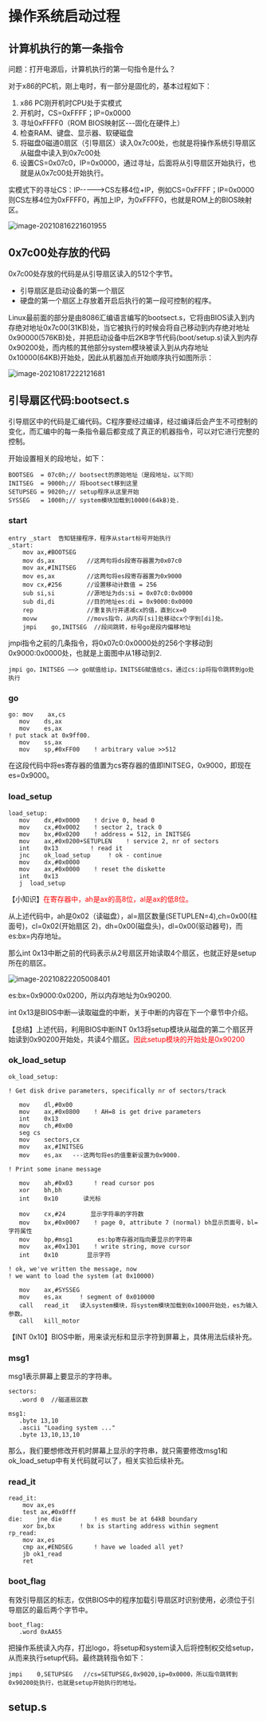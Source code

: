 # 操作系统启动过程

## 计算机执行的第一条指令

问题：打开电源后，计算机执行的第一句指令是什么？

对于x86的PC机，刚上电时，有一部分是固化的，基本过程如下：

1. x86 PC刚开机时CPU处于实模式
2. 开机时，CS=0xFFFF；IP=0x0000
3. 寻址0xFFFF0（ROM BIOS映射区---固化在硬件上）
4. 检查RAM、键盘、显示器、软硬磁盘
5. 将磁盘0磁道0扇区（引导扇区）读入0x7c00处，也就是将操作系统引导扇区从磁盘中读入到0x7c00处
6. 设置CS=0x07c0，IP=0x0000，通过寻址，后面将从引导扇区开始执行，也就是从0x7c00处开始执行。

实模式下的寻址CS：IP----->CS左移4位+IP，例如CS=0xFFFF；IP=0x0000则CS左移4位为0xFFFF0，再加上IP，为0xFFFF0，也就是ROM上的BIOS映射区。

![image-20210816221601955](https://github.com/kuangdi1992/Interview-knowledge/blob/master/Picture/linux/image-20210816221601955.png)

## 0x7c00处存放的代码

0x7c00处存放的代码是从引导扇区读入的512个字节。

- 引导扇区是启动设备的第一个扇区
- 硬盘的第一个扇区上存放着开启后执行的第一段可控制的程序。

Linux最前面的部分是由8086汇编语言编写的bootsect.s，它将由BIOS读入到内存绝对地址0x7c00(31KB)处，当它被执行的时候会将自己移动到内存绝对地址0x90000(576KB)处，并把启动设备中后2KB字节代码(boot/setup.s)读入到内存0x90200处，而内核的其他部分system模块被读入到从内存地址0x10000(64KB)开始处，因此从机器加点开始顺序执行如图所示：

![image-20210817222121681](https://github.com/kuangdi1992/Interview-knowledge/blob/master/Picture/linux/image-20210817222121681.png)

## 引导扇区代码:bootsect.s

引导扇区中的代码是汇编代码。C程序要经过编译，经过编译后会产生不可控制的变化，而汇编中的每一条指令最后都变成了真正的机器指令，可以对它进行完整的控制。

开始设置相关的段地址，如下：

```
BOOTSEG  = 07c0h;// bootsect的原始地址（是段地址，以下同）
INITSEG  = 9000h;// 将bootsect移到这里
SETUPSEG = 9020h;// setup程序从这里开始
SYSSEG   = 1000h;// system模块加载到10000(64kB)处.
```

### start

```
entry _start  告知链接程序，程序从start标号开始执行
_start:
	mov	ax,#BOOTSEG
	mov	ds,ax         //这两句将ds段寄存器置为0x07c0
	mov	ax,#INITSEG
	mov	es,ax         //这两句将es段寄存器置为0x9000
	mov	cx,#256       //设置移动计数值 = 256
	sub	si,si         //源地址为ds:si = 0x07c0:0x0000
	sub	di,di         //目的地址es:di = 0x9000:0x0000
	rep               //重复执行并递减cx的值，直到cx=0
	movw              //movs指令，从内存[si]处移动cx个字到[di]处。
	jmpi	go,INITSEG  //段间跳转，标号go是段内偏移地址
```

jmpi指令之前的几条指令，将0x07c0:0x0000处的256个字移动到0x9000:0x0000处，也就是上面图中从1移动到2.

```
jmpi go，INITSEG ——> go赋值给ip，INITSEG赋值给cs，通过cs:ip将指令跳转到go处执行
```

### go

```
go: mov    ax,cs
   mov    ds,ax
   mov    es,ax
! put stack at 0x9ff00.
   mov    ss,ax
   mov    sp,#0xFF00    ! arbitrary value >>512
```

在这段代码中将es寄存器的值置为cs寄存器的值即INITSEG，0x9000，即现在es=0x9000。

### load_setup

```
load_setup:
   mov    dx,#0x0000    ! drive 0, head 0
   mov    cx,#0x0002    ! sector 2, track 0
   mov    bx,#0x0200    ! address = 512, in INITSEG
   mov    ax,#0x0200+SETUPLEN    ! service 2, nr of sectors
   int    0x13         ! read it
   jnc    ok_load_setup     ! ok - continue
   mov    dx,#0x0000
   mov    ax,#0x0000    ! reset the diskette
   int    0x13
   j  load_setup
```

【小知识】<font color=red>在寄存器中，ah是ax的高8位，al是ax的低8位。</font>

从上述代码中，ah是0x02（读磁盘），al=扇区数量(SETUPLEN=4),ch=0x00(柱面号)，cl=0x02(开始扇区 2)，dh=0x00(磁盘头)，dl=0x00(驱动器号)，而es:bx=内存地址。

那么int 0x13中断之前的代码表示从2号扇区开始读取4个扇区，也就正好是setup所在的扇区。

![image-20210822205008401](https://github.com/kuangdi1992/Interview-knowledge/blob/master/Picture/linux/image-20210822205008401.png)

es:bx=0x9000:0x0200，所以内存地址为0x90200.

int 0x13是BIOS中断—读取磁盘的中断，关于中断的内容在下一个章节中介绍。

【总结】上述代码，利用BIOS中断INT 0x13将setup模块从磁盘的第二个扇区开始读到0x90200开始处，共读4个扇区。<font color=red>因此setup模块的开始处是0x90200</font>

### ok_load_setup

```
ok_load_setup:

! Get disk drive parameters, specifically nr of sectors/track

   mov    dl,#0x00
   mov    ax,#0x0800    ! AH=8 is get drive parameters
   int    0x13
   mov    ch,#0x00
   seg cs
   mov    sectors,cx
   mov    ax,#INITSEG
   mov    es,ax   ---这两句将es的值重新设置为0x9000.

! Print some inane message

   mov    ah,#0x03      ! read cursor pos
   xor    bh,bh
   int    0x10       读光标
   
   mov    cx,#24       显示字符串的字符数
   mov    bx,#0x0007    ! page 0, attribute 7 (normal) bh显示页面号，bl=字符属性
   mov    bp,#msg1       es:bp寄存器对指向要显示的字符串
   mov    ax,#0x1301    ! write string, move cursor
   int    0x10        显示字符

! ok, we've written the message, now
! we want to load the system (at 0x10000)

   mov    ax,#SYSSEG
   mov    es,ax     ! segment of 0x010000
   call   read_it   读入system模块，将system模块加载到0x1000开始处，es为输入参数。
   call   kill_motor
```

【INT 0x10】BIOS中断，用来读光标和显示字符到屏幕上，具体用法后续补充。

### msg1

msg1表示屏幕上要显示的字符串。

```
sectors:
   .word 0  //磁道扇区数

msg1:
   .byte 13,10
   .ascii "Loading system ..."
   .byte 13,10,13,10
```

那么，我们要想修改开机时屏幕上显示的字符串，就只需要修改msg1和ok_load_setup中有关代码就可以了，相关实验后续补充。

### read_it

```
read_it:
	mov ax,es
	test ax,#0x0fff
die:	jne die			! es must be at 64kB boundary
	xor bx,bx		! bx is starting address within segment
rp_read:
	mov ax,es
	cmp ax,#ENDSEG		! have we loaded all yet?
	jb ok1_read
	ret
```

### boot_flag

有效引导扇区的标志，仅供BIOS中的程序加载引导扇区时识别使用，必须位于引导扇区的最后两个字节中。

```
boot_flag:
   .word 0xAA55
```

把操作系统读入内存，打出logo，将setup和system读入后将控制权交给setup，从而来执行setup代码。最终跳转指令如下：

```
jmpi    0,SETUPSEG   //cs=SETUPSEG,0x9020,ip=0x0000，所以指令跳转到0x90200处执行，也就是setup开始执行的地址。
```

## setup.s

